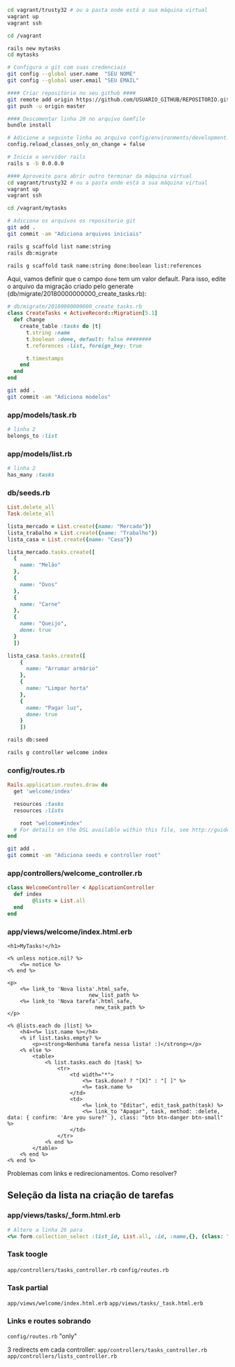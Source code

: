 ```bash
cd vagrant/trusty32 # ou a pasta onde está a sua máquina virtual
vagrant up
vagrant ssh

cd /vagrant

rails new mytasks
cd mytasks

# Configura o git com suas credenciais
git config --global user.name  "SEU NOME"
git config --global user.email "SEU EMAIL"

#### Criar repositório no seu github ####
git remote add origin https://github.com/USUARIO_GITHUB/REPOSITORIO.git
git push -u origin master

#### Descomentar linha 20 no arquivo Gemfile
bundle install

# Adicione a seguinte linha ao arquivo config/environments/development.rb
config.reload_classes_only_on_change = false

# Inicie o servidor rails
rails s -b 0.0.0.0

#### Aproveite para abrir outro terminar da máquina virtual
cd vagrant/trusty32 # ou a pasta onde está a sua máquina virtual
vagrant up
vagrant ssh

cd /vagrant/mytasks

# Adiciona os arquivos os repositorio git
git add .
git commit -am "Adiciona arquivos iniciais"

rails g scaffold list name:string
rails db:migrate

rails g scaffold task name:string done:boolean list:references
```

Aqui, vamos definir que o campo `done` tem um valor default. Para isso, edite o arquivo da migração criado pelo generate (db/migrate/20180000000000_create_tasks.rb):

```ruby
# db/migrate/20180000000000_create_tasks.rb
class CreateTasks < ActiveRecord::Migration[5.1]
  def change
    create_table :tasks do |t|
      t.string :name
      t.boolean :done, default: false ########                   
      t.references :list, foreign_key: true

      t.timestamps
    end
  end
end
```

```bash
git add .
git commit -am "Adiciona modelos"
```

### app/models/task.rb
```ruby
# linha 2
belongs_to :list
```

### app/models/list.rb
```ruby
# linha 2
has_many :tasks
```

### db/seeds.rb
```ruby
List.delete_all
Task.delete_all

lista_mercado = List.create({name: "Mercado"})
lista_trabalho = List.create({name: "Trabalho"})
lista_casa = List.create({name: "Casa"})

lista_mercado.tasks.create([
  {
    name: "Melão"
  },
  {
    name: "Ovos"
  },
  {
    name: "Carne"
  },
  {
    name: "Queijo",
    done: true
  }
  ])

lista_casa.tasks.create([
    {
      name: "Arrumar armário"
    },
    {
      name: "Limpar horta"
    },
    {
      name: "Pagar luz",
      done: true
    }
    ])
```

```bash
rails db:seed
```

```bash
rails g controller welcome index
```

### config/routes.rb
```ruby
Rails.application.routes.draw do
  get 'welcome/index'

  resources :tasks
  resources :lists

	root "welcome#index"
  # For details on the DSL available within this file, see http://guides.rubyonrails.org/routing.html
end
```

```bash
git add .
git commit -am "Adiciona seeds e controller root"
```

### app/controllers/welcome_controller.rb
```ruby
class WelcomeController < ApplicationController
  def index
		@lists = List.all
  end
end
```

### app/views/welcome/index.html.erb
```erb
<h1>MyTasks!</h1>

<% unless notice.nil? %>
	<%= notice %>
<% end %>

<p>
	<%= link_to 'Nova lista'.html_safe,
						  new_list_path %>
	<%= link_to 'Nova tarefa'.html_safe,
							new_task_path %>
</p>

<% @lists.each do |list| %>
	<h4><%= list.name %></h4>
	<% if list.tasks.empty? %>
		<p><strong>Nenhuma tarefa nessa lista! :)</strong></p>
	<% else %>
		<table>
			<% list.tasks.each do |task| %>
				<tr>
					<td width="*">
						<%= task.done? ? "[X]" : "[ ]" %>
						<%= task.name %>
					</td>
					<td>
						<%= link_to "Editar", edit_task_path(task) %>
						<%= link_to "Apagar", task, method: :delete, data: { confirm: 'Are you sure?' }, class: "btn btn-danger btn-small" %>
					</td>
				</tr>
			<% end %>
		</table>
	<% end %>
<% end %>
```

Problemas com links e redirecionamentos. Como resolver?

## Seleção da lista na criação de tarefas

### app/views/tasks/_form.html.erb
```ruby
# Altere a linha 26 para
<%= form.collection_select :list_id, List.all, :id, :name,{}, {class: "form-control"} %>
```


### Task toogle
`app/controllers/tasks_controller.rb`
`config/routes.rb`

### Task partial
`app/views/welcome/index.html.erb`
`app/views/tasks/_task.html.erb`

### Links e routes sobrando
`config/routes.rb` "only"

3 redirects em cada controller:
`app/controllers/tasks_controller.rb`
`app/controllers/lists_controller.rb`

